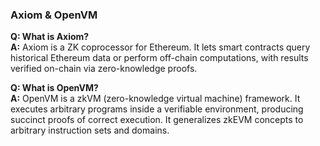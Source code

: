 ### Axiom & OpenVM

**Q: What is Axiom?**<br/>
**A:** Axiom is a ZK coprocessor for Ethereum. It lets smart contracts query historical Ethereum data or perform off-chain computations, with results verified on-chain via zero-knowledge proofs.

**Q: What is OpenVM?**<br/>
**A:** OpenVM is a zkVM (zero-knowledge virtual machine) framework. It executes arbitrary programs inside a verifiable environment, producing succinct proofs of correct execution. It generalizes zkEVM concepts to arbitrary instruction sets and domains.
